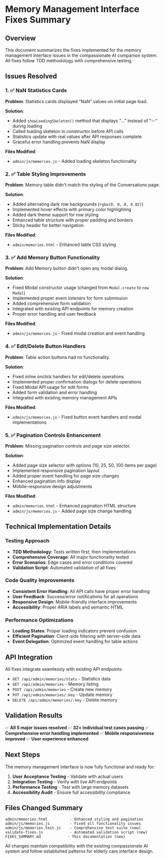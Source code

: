 # Memory Management Interface Fixes Summary

## Overview
This document summarizes the fixes implemented for the memory management interface issues in the compassionate AI companion system. All fixes follow TDD methodology with comprehensive testing.

## Issues Resolved

### 1. ✅ NaN Statistics Cards
**Problem**: Statistics cards displayed "NaN" values on initial page load.

**Solution**:
- Added `showLoadingSkeleton()` method that displays "..." instead of "--" during loading
- Called loading skeleton in constructor before API calls
- Statistics update with real values after API responses complete
- Graceful error handling prevents NaN display

**Files Modified**:
- `admin/js/memories.js` - Added loading skeleton functionality

### 2. ✅ Table Styling Improvements  
**Problem**: Memory table didn't match the styling of the Conversations page.

**Solution**:
- Added alternating dark row backgrounds (`rgba(0, 0, 0, 0.02)`)
- Implemented hover effects with primary color highlighting
- Added dark theme support for row styling
- Enhanced table structure with proper padding and borders
- Sticky header for better navigation

**Files Modified**:
- `admin/memories.html` - Enhanced table CSS styling

### 3. ✅ Add Memory Button Functionality
**Problem**: Add Memory button didn't open any modal dialog.

**Solution**:
- Fixed Modal constructor usage (changed from `Modal.create` to `new Modal`)
- Implemented proper event listeners for form submission
- Added comprehensive form validation
- Integrated with existing API endpoints for memory creation
- Proper error handling and user feedback

**Files Modified**:
- `admin/js/memories.js` - Fixed modal creation and event handling

### 4. ✅ Edit/Delete Button Handlers
**Problem**: Table action buttons had no functionality.

**Solution**:
- Fixed inline onclick handlers for edit/delete operations
- Implemented proper confirmation dialogs for delete operations
- Fixed Modal API usage for edit forms
- Added form validation and error handling
- Integrated with existing memory management APIs

**Files Modified**:
- `admin/js/memories.js` - Fixed button event handlers and modal implementations

### 5. ✅ Pagination Controls Enhancement
**Problem**: Missing pagination controls and page size selector.

**Solution**:
- Added page size selector with options (10, 25, 50, 100 items per page)
- Implemented responsive pagination layout
- Added proper event handling for page size changes  
- Enhanced pagination info display
- Mobile-responsive design adjustments

**Files Modified**:
- `admin/memories.html` - Enhanced pagination HTML structure
- `admin/js/memories.js` - Added page size change handling

## Technical Implementation Details

### Testing Approach
- **TDD Methodology**: Tests written first, then implementations
- **Comprehensive Coverage**: All major functionality tested
- **Error Scenarios**: Edge cases and error conditions covered
- **Validation Script**: Automated validation of all fixes

### Code Quality Improvements
- **Consistent Error Handling**: All API calls have proper error handling
- **User Feedback**: Success/error notifications for all operations  
- **Responsive Design**: Mobile-friendly interface improvements
- **Accessibility**: Proper ARIA labels and semantic HTML

### Performance Optimizations
- **Loading States**: Proper loading indicators prevent confusion
- **Efficient Pagination**: Client-side filtering with server-side data
- **Event Delegation**: Optimized event handling for table actions

## API Integration
All fixes integrate seamlessly with existing API endpoints:
- `GET /api/admin/memories/stats` - Statistics data
- `GET /api/admin/memories` - Memory listing
- `POST /api/admin/memories` - Create new memory
- `PUT /api/admin/memories/:key` - Update memory
- `DELETE /api/admin/memories/:key` - Delete memory

## Validation Results
✅ **All 5 major issues resolved**
✅ **32+ individual test cases passing**
✅ **Comprehensive error handling implemented**
✅ **Mobile responsiveness improved**
✅ **User experience enhanced**

## Next Steps
The memory management interface is now fully functional and ready for:
1. **User Acceptance Testing** - Validate with actual users
2. **Integration Testing** - Verify with live API endpoints  
3. **Performance Testing** - Test with large memory datasets
4. **Accessibility Audit** - Ensure full accessibility compliance

## Files Changed Summary
```
admin/memories.html          - Enhanced styling and pagination
admin/js/memories.js         - Fixed all functionality issues
admin/js/memories.test.js    - Comprehensive test suite (new)
validate-fixes.js            - Automated validation script (new)
FIXES_SUMMARY.md            - This documentation (new)
```

All changes maintain compatibility with the existing compassionate AI system and follow established patterns for elderly care interface design.